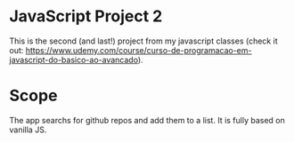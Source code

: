# JavaScript Project 2
This is the second (and last!) project from my javascript classes (check it out: https://www.udemy.com/course/curso-de-programacao-em-javascript-do-basico-ao-avancado).

# Scope
The app searchs for github repos and add them to a list. It is fully based on vanilla JS.
